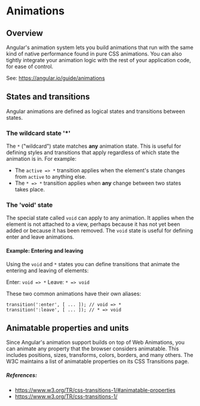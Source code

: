 # Animations

## Overview

Angular's animation system lets you build animations that run with the same kind of native performance found in pure 
CSS animations. You can also tightly integrate your animation logic with the rest of your application code, for ease 
of control.

See: https://angular.io/guide/animations

## States and transitions

Angular animations are defined as logical states and transitions between states.

### The wildcard state '*'

The `*` ("wildcard") state matches **any** animation state. This is useful for defining styles and transitions that 
apply regardless of which state the animation is in. For example:

- The `active => *` transition applies when the element's state changes from `active` to anything else.
- The `* => *` transition applies when **any** change between two states takes place.

### The 'void' state

The special state called `void` can apply to any animation. It applies when the element is not attached to a view, 
perhaps because it has not yet been added or because it has been removed. The `void` state is useful for defining 
enter and leave animations.

#### Example: Entering and leaving

Using the `void` and `*` states you can define transitions that animate the entering and leaving of elements:

Enter: `void => *`
Leave: `* => void`

These two common animations have their own aliases:

```
transition(':enter', [ ... ]); // void => *
transition(':leave', [ ... ]); // * => void
```

## Animatable properties and units

Since Angular's animation support builds on top of Web Animations, you can animate any property that the browser 
considers animatable. This includes positions, sizes, transforms, colors, borders, and many others. The W3C maintains
 a list of animatable properties on its CSS Transitions page.

##### References:

- https://www.w3.org/TR/css-transitions-1/#animatable-properties
- https://www.w3.org/TR/css-transitions-1/
